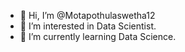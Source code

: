 - 👋 Hi, I’m @Motapothulaswetha12
- 👀 I’m interested in Data Scientist.
- 🌱 I’m currently learning Data Science.
<!---
Motapothulaswetha12/Motapothulaswetha12 is a ✨ special ✨ repository because its `README.md` (this file) appears on your GitHub profile.
You can click the Preview link to take a look at your changes.
--->
